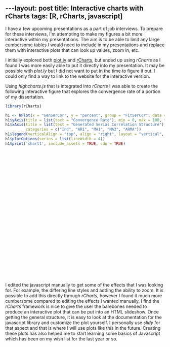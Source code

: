 ---layout: post
title: Interactive charts with rCharts
tags: [R, rCharts, javascript]
---

I have a few upcoming presentations as a part of job interviews. To prepare for these interviews, I'm attempting to make my figures a bit more interactive within my presentations.  The aim is to be able to limit any large cumbersome tables I would need to include in my presentations and replace them with interactive plots that can look up values, zoom in, etc.

I initially explored both [plot.ly](http://plot.ly) and [rCharts](http://ramnathv.github.io/rCharts/), but ended up using *rCharts* as I found I was more easily able to put it directly into my presentation.  It may be possible with *plot.ly* but I did not want to put in the time to figure it out.  I could only find a way to link to the website for the interactive version.

Using *highcharts.js* that is integrated into *rCharts* I was able to create the following interactive figure that explores the convergence rate of a portion of my dissertation.

```r
library(rCharts)

h1 <- hPlot(x = "GenSerCor", y = "percent", group = "FitSerCor", data = converge)
h1$yAxis(title = list(text = "Convergence Rate"), min = 0, max = 100, tickInterval = 10)
h1$xAxis(title = list(text = "Generated Serial Correlation Structure"),
         categories = c("Ind", "AR1", "MA1", "MA2", "ARMA"))
h1$legend(verticalAlign = "top", align = "right", layout = "vertical", title = list(text = "Fitted SC"))
h1$plotOptions(series = list(lineWidth = 4))
h1$print('chart1', include_assets = TRUE, cdn = TRUE)
```

<script type='text/javascript' src=http://code.jquery.com/jquery-1.9.1.min.js></script>
<script type='text/javascript' src=http://code.highcharts.com/highcharts.js></script>
<script type='text/javascript' src=http://code.highcharts.com/highcharts-more.js></script>
<script type='text/javascript' src=http://code.highcharts.com/modules/exporting.js></script> 
 <style>
  .rChart {
    display: block;
    margin-left: auto; 
    margin-right: auto;
    width: 800px;
    height: 400px;
    font-size: 200%;
  }  
  </style>
<div id = 'chart1' class = 'rChart highcharts'></div>
<script type='text/javascript'>
    (function($){
        $(function () {
            var chart = new Highcharts.Chart({
 "dom": "chart1",
"width":            800,
"height":            400,
"credits": {
 "href": null,
"text": null 
},
"exporting": {
 "enabled": false 
},
"title": {
 "text": null 
},
"yAxis": [
 {
 title: {
 text: "Convergence Rate",
  style: {
   fontWeight: 'bold',
   fontSize: '30px'
   }
 },
 labels: {
  formatter: function() {
   return this.value + '%';
  },
  style: {
   fontSize: '18px'
  }
 },
"min":              0,
"max":            100,
"tickInterval":             10 ,
minRange: 10
} 
],
"series": [
 {
 "data": [
 [
 "Ind",
         68.38 
],
[
 "AR1",
         64.88 
],
[
 "MA1",
         55.12 
],
[
 "MA2",
         61.98 
],
[
 "ARMA",
         42.17 
] 
],
"color": "#e41a1c",
"name": "AR1",
"type": null,
dashStyle: 'Solid',
"marker": {
 "radius":              6
} 
},
{
 "data": [
 [
 "Ind",
          65.1 
],
[
 "AR1",
         60.45 
],
[
 "MA1",
         63.68 
],
[
 "MA2",
         54.88 
],
[
 "ARMA",
          63.6 
] 
],
"color": "#377eb8",
"name": "ARMA",
"type": null,
dashStyle: 'ShortDash',
"marker": {
 "radius":              6 
} 
},
{
 "data": [
 [
 "Ind",
         72.48 
],
[
 "AR1",
         93.88 
],
[
 "MA1",
         92.23 
],
[
 "MA2",
         95.62 
],
[
 "ARMA",
         98.37 
] 
],
"color": "#4daf4a",
"name": "Ind",
"type": null,
dashStyle: 'Dash',
"marker": {
 "radius":              6 
} 
},
{
 "data": [
 [
 "Ind",
         71.02 
],
[
 "AR1",
         81.37 
],
[
 "MA1",
         69.15 
],
[
 "MA2",
          84.5 
],
[
 "ARMA",
         88.02 
] 
],
"color": "#984ea3",
"name": "MA1",
"type": null,
dashStyle: 'ShortDot',
"marker": {
 "radius":              6
} 
},
{
 "data": [
 [
 "Ind",
         67.23 
],
[
 "AR1",
         70.78 
],
[
 "MA1",
         65.93 
],
[
 "MA2",
         68.83 
],
[
 "ARMA",
          72.9 
] 
],
"color": "#ff7f00",
"name": "MA2",
"type": null,
dashStyle: 'DashDot',
"marker": {
 "radius":              6 
} 
} 
],
"xAxis": [
 {
 title: {
 text: "Generated Serial Correlation Structure",
  style:{
   fontWeight: 'bold',
   fontSize: '30px'
 }
},
labels: {
 style: {
  fontSize: '18px',
  fontWeight: 'bold'
 }
},
"categories": [ "Ind", "AR1", "MA1", "MA2", "ARMA" ] 
} 
],
"subtitle": {
 "text": null 
},
"legend": {
 "verticalAlign": "top",
"align": "right",
"layout": "vertical",
symbolWidth: 40,
"title": {
 "text": "Fitted SC" 
} 
},
"plotOptions": {
 "series": {
 "lineWidth":              4 
} 
},
"id": "chart1",
"chart": {
 "renderTo": "chart1", 
 zoomType: "y",
 "style": {
 fontSize: "24px"
 },
 resetZoomButton: {
  position: {
   align: 'left'
  }
 }
} 
});
        });
    })(jQuery);
</script>

I edited the javascript manually to get some of the effects that I was looking for.  For example, the differing line styles and adding the ability to zoom.  It is possible to add this directly through *rCharts*, however I found it much more cumbersome compared to editing the effects I wanted manually.  I find the *rCharts* framework is nice to give the user the barebones needed to produce an interactive plot that can be put into an HTML slideshow.  Once getting the general structure, it is easy to look at the documentation for the javascript library and customize the plot yourself.  I personally use *slidy* for that aspect and that is where I will use plots like this in the future.  Creating these plots has also helped me to start learning some basics of Javascript which has been on my wish list for the last year or so.


